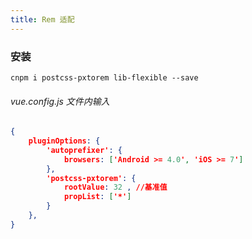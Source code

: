 ```yaml
---
title: Rem 适配
---
```

### 安装
```
cnpm i postcss-pxtorem lib-flexible --save
```

###### vue.config.js 文件内输入
``` json
{
    pluginOptions: {
        'autoprefixer': {
            browsers: ['Android >= 4.0', 'iOS >= 7']
        },
        'postcss-pxtorem': {
            rootValue: 32 , //基准值
            propList: ['*']
        }
    },
}
```